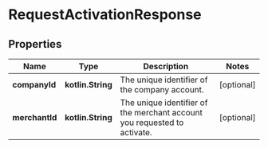 
# RequestActivationResponse

## Properties
Name | Type | Description | Notes
------------ | ------------- | ------------- | -------------
**companyId** | **kotlin.String** | The unique identifier of the company account. |  [optional]
**merchantId** | **kotlin.String** | The unique identifier of the merchant account you requested to activate. |  [optional]



